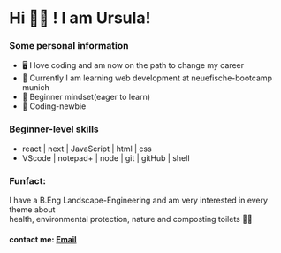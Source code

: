 # Hi 👋🏽 ! I am Ursula!

### Some personal information
- 🖥 I love coding and am now on the path to change my career
- 🚀 Currently I am learning web development at neuefische-bootcamp munich
- 🐙 Beginner mindset(eager to learn)
- 💾 Coding-newbie 

### Beginner-level skills
- react | next | JavaScript | html | css  
- VScode | notepad+ | node | git | gitHub | shell

### Funfact:
I have a B.Eng Landscape-Engineering and am very interested in every theme about    
health, environmental protection, nature and composting toilets 🌳🧻

#### contact me: [Email](montagu666@gmail.com) 
